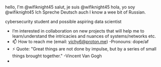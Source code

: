 hello, I'm @wifiknight45
salut, je suis @wifiknight45
hola, yo soy @wifiknight45
Ich Spreche Deutsch auch
I know a wee bit of Russian. 

cybersecurity student and possible aspiring data scientist
- I’m  interested in collaboration on new projects that will help me to learn/understand the intricacies and nuances of systems/networks etc. 
- 📫 How to reach me (email: vichy6@proton.me)
-Pronouns: dope/af
- ⚡ Quote: "Great things are not done by impulse, but by a series of small things brought together." -Vincent Van Gogh
-


<!---
wifiknight45/wifiknight45 is a ✨ special ✨ repository because its `README.md` (this file) appears on your GitHub profile.
You can click the Preview link to take a look at your changes.
--->
